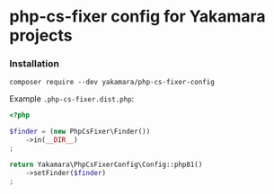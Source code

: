# php-cs-fixer config for Yakamara projects

### Installation

```
composer require --dev yakamara/php-cs-fixer-config
```

Example `.php-cs-fixer.dist.php`:

```php
<?php

$finder = (new PhpCsFixer\Finder())
    ->in(__DIR__)
;

return Yakamara\PhpCsFixerConfig\Config::php81()
    ->setFinder($finder)
;

```
